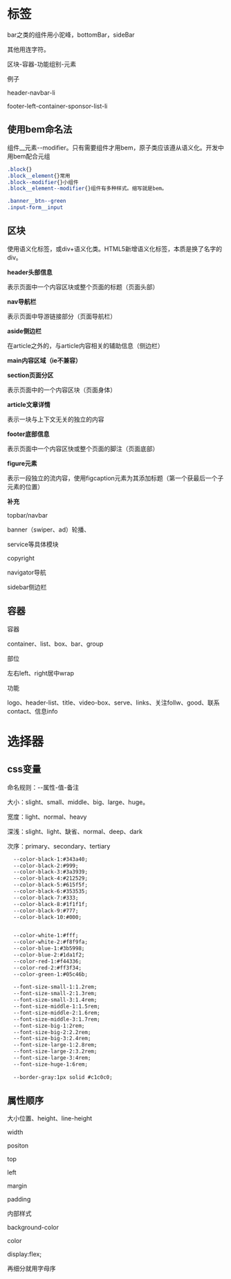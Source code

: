 # 标签

bar之类的组件用小驼峰，bottomBar，sideBar

其他用连字符。

区块-容器-功能组别-元素

例子

header-navbar-li

footer-left-container-sponsor-list-li

## 使用bem命名法

组件__元素--modifier。只有需要组件才用bem，原子类应该遵从语义化。开发中用bem配合元组

```css
.block{}
.block__element{}常用
.block--modifier{}小组件
.block__element--modifier{}组件有多种样式。缩写就是bem。

.banner__btn--green
.input-form__input
```

## 区块

使用语义化标签，或div+语义化类。HTML5新增语义化标签，本质是换了名字的div。

**header头部信息** 

表示页面中一个内容区块或整个页面的标题（页面头部）

**nav导航栏** 

表示页面中导游链接部分（页面导航栏）

**aside侧边栏** 

在article之外的，与article内容相关的辅助信息（侧边栏）

**main内容区域（ie不兼容）**

**section页面分区**

表示页面中的一个内容区块（页面身体）

**article文章详情** 

表示一块与上下文无关的独立的内容

**footer底部信息** 

表示页面中一个内容区快或整个页面的脚注（页面底部）

**figure元素** 

表示一段独立的流内容，使用figcaption元素为其添加标题（第一个获最后一个子元素的位置）

**补充**

topbar/navbar

banner（swiper、ad）轮播、

service等具体模块

copyright

navigator导航

sidebar侧边栏

## 容器

容器

container、list、box、bar、group

部位

左右left、right居中wrap

功能

logo、header-list、title、video-box、serve、links、关注follw、good、联系contact、信息info

# 选择器

## css变量

命名规则：--属性-值-备注

大小：slight、small、middle、big、large、huge。

宽度：light、normal、heavy

深浅：slight、light、缺省、normal、deep、dark

次序：primary、secondary、tertiary

``` html
  --color-black-1:#343a40;
  --color-black-2:#999;
  --color-black-3:#3a3939;
  --color-black-4:#212529;
  --color-black-5:#615f5f;
  --color-black-6:#353535;
  --color-black-7:#333;
  --color-black-8:#1f1f1f;
  --color-black-9:#777;
  --color-black-10:#000;


  --color-white-1:#fff;
  --color-white-2:#f8f9fa;
  --color-blue-1:#3b5998;
  --color-blue-2:#1da1f2;
  --color-red-1:#f44336;
  --color-red-2:#ff3f34;
  --color-green-1:#05c46b;
  
  --font-size-small-1:1.2rem;
  --font-size-small-2:1.3rem;
  --font-size-small-3:1.4rem;
  --font-size-middle-1:1.5rem;
  --font-size-middle-2:1.6rem;
  --font-size-middle-3:1.7rem;
  --font-size-big-1:2rem;
  --font-size-big-2:2.2rem;
  --font-size-big-3:2.4rem;
  --font-size-large-1:2.8rem;
  --font-size-large-2:3.2rem;
  --font-size-large-3:4rem;
  --font-size-huge-1:6rem;
  
  --border-gray:1px solid #c1c0c0;
```

## 属性顺序

大小位置、height、line-height

width

positon

top

left

margin

padding

内部样式

background-color

color

display:flex;

再细分就用字母序

